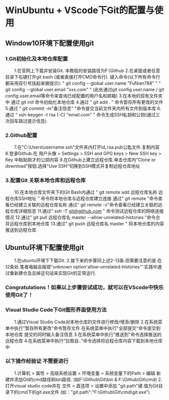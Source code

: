 # WinUbuntu + VScode下Git的配置与使用 

## Window10环境下配置使用git

### 1.Git初始化及本地仓库配置

　　1.在官网上下载并安装Git. 本教程的安装路径为F:\\Github
2.在桌面或者任意目录下右键打开git bash (或者直接打开CMD命令行). 键入命令(以下所有命令行都采用双引号括起来做提示):
" git config --global user.name "FuNian788" "
" git config --global user.email "xxx.com" "
(此处通过git config user.name / git config user.email等命令来查询已经配置的用户名和邮箱)
3.在本地的现有文件夹中 通过 git init 命令初始化本地仓库
4.通过 " git add . " 命令暂存所有更改的文件
5.通过 " git commit -m"备注信息" "命令提交当前文件夹内所有文件到版本库
6.通过 " ssh-keygen -t rsa (-C) "email.com" " 命令生成SSH私钥和公钥(通过三次回车跳过提示信息)

### 2.Github配置

　　7.在"C:\\Users\\username.ssh"文件夹内打开id\_rsa.pub公匙文件.复制内容
8.登录Github.在 用户头像 > Settings > SSH and GPG keys > New SSH key > Key 中粘贴刚才的公钥内容
9.在Github上建立远程仓库.单击仓库内"Clone or download"按钮.选择"Use SSH"切换到SSH模式并复制远程仓库地址

### 3.配置Git 关联本地仓库和远程仓库

　　10.在本地仓库文件夹下的Git Bash内通过 " git remote add 远程仓库名称 远程仓库SSH地址 " 命令将本地仓库与远程仓库建立连接
通过" git remote "命令查看已经建立关联的远程仓库名称
通过" git remote -v"命令查看已经建立关联的远程仓库详细信息
11.通过" ssh -T git@github.com " 命令测试远程仓库的网络连接情况
12.通过" git pull 远程仓库名 master --allow-unrelated-histories "命令合并远程仓库到本地仓库
13.通过" git push 远程仓库名 master " 将本地仓库的内容推送到远程仓库

## Ubuntu环境下配置使用git

　　1.在ubuntu环境下下载Git.
2.接下来的步骤同上述2-13条.但需要注意的是.在12条处.笔者电脑会报错"unknown option'allow-unrelated-histories'".实践中通过重新建仓及去掉这句话来实现Git的正常运行.

### Congratulations！如果以上步骤尝试成功，就可以在VScode中快乐使用Git了！

### Visual Studio Code下Git图形界面使用方法

　　1.通过Visual Studio Code对本地仓库的文件进行修改/增添/删除
2.在系统菜单中执行"暂存所有更改"命令暂存文件
在系统菜单中执行"全部提交"命令提交到本地仓库 提交的同时输入备注信息
3.在系统菜单中执行"推送到"命令选择推送的远程仓库
4.在系统菜单中执行"拉取自.."命令选择将远程仓库内容下载到本地仓库中

### 以下操作经验证 不需要进行

　　1.计算机 > 属性 > 高级系统设置 > 环境变量 > 系统变量下的Path > 编辑
新建并添加Git的cmd路径和bin路径. (如F:\\Github\\Git\\bin & F:\\Github\\Git\\cmd)
2.打开visual studio code并在 文件 > 首选项 > 设置中添加 "git.path"键.值为Git目录下的cmd下的git.exe文件 (如："git.path":"F:\\Github\\Git\\cmd\\git.exe")

　　‍
